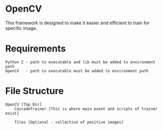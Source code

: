 # OpenCV
This framework is designed to make it easier and efficient to train for specific image.

# Requirements
    Python 2 - path to executable and lib must be added to environment path
    OpenCV   - path to executable must be added to environment path

# File Structure
    OpenCV [Top Dir]
        CascadeTrainer [This is where main event and scripts of trainer exist]
            
        files [Optional - collection of positive images]


